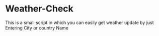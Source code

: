 # Weather-Check
This is a small script in which you can easily get weather update by just Entering City or country Name
